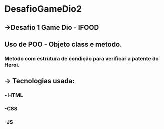 # DesafioGameDio2

## ->Desafio  1 Game Dio - IFOOD

## Uso de POO - Objeto class e metodo.

### Metodo com estrutura de condição para verificar a patente do Heroi.


## -> Tecnologias usada:

###  - HTML
### -CSS
### -JS

